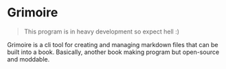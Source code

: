 # Grimoire

> This program is in heavy development so expect hell :)

Grimoire is a cli tool for creating and managing markdown files that can be built into a book.
Basically, another book making program but open-source and moddable.

